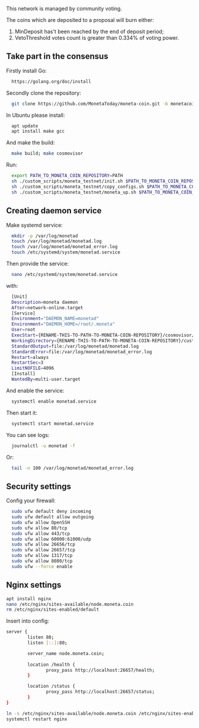 This network is managed by community voting.

The coins which are deposited to a proposal will burn either:
1) MinDeposit has't been reached by the end of deposit period;
2) VetoThreshold votes count is greater than 0.334% of voting power.


## Take part in the consensus

Firstly install Go:
```sh
  https://golang.org/doc/install
```

Secondly clone the repository:
```sh
  git clone https://github.com/MonetaToday/moneta-coin.git -b monetacoin-develop
```

In Ubuntu please install:
```sh
  apt update
  apt install make gcc
```

And make the build:
```sh
  make build; make cosmovisor
```

Run:
```sh
  export PATH_TO_MONETA_COIN_REPOSITORY=PATH
  sh ./custom_scripts/moneta_testnet/init.sh $PATH_TO_MONETA_COIN_REPOSITORY account_name node_name
  sh ./custom_scripts/moneta_testnet/copy_configs.sh $PATH_TO_MONETA_COIN_REPOSITORY
  sh ./custom_scripts/moneta_testnet/moneta_up.sh $PATH_TO_MONETA_COIN_REPOSITORY
```

## Creating daemon service

Make systemd service:
```sh
  mkdir -p /var/log/monetad
  touch /var/log/monetad/monetad.log
  touch /var/log/monetad/monetad_error.log
  touch /etc/systemd/system/monetad.service
```

Then provide the service:
```sh
  nano /etc/systemd/system/monetad.service
```

with:
```sh
  [Unit]
  Description=moneta daemon
  After=network-online.target
  [Service]
  Environment="DAEMON_NAME=monetad"
  Environment="DAEMON_HOME=/root/.moneta"
  User=root
  ExecStart={RENAME-THIS-TO-PATH-TO-MONETA-COIN-REPOSITORY}/cosmovisor/cosmovisor start
  WorkingDirectory={RENAME-THIS-TO-PATH-TO-MONETA-COIN-REPOSITORY}/custom_scripts/moneta_testnet
  StandardOutput=file:/var/log/monetad/monetad.log
  StandardError=file:/var/log/monetad/monetad_error.log
  Restart=always
  RestartSec=3
  LimitNOFILE=4096
  [Install]
  WantedBy=multi-user.target
```

And enable the service:
```sh
  systemctl enable monetad.service
```

Then start it:
```sh
  systemctl start monetad.service
```

You can see logs:
```sh
  journalctl -u monetad -f
```

Or:
```sh
  tail -n 100 /var/log/monetad/monetad_error.log
```

## Security settings

Config your firewall:
```sh
  sudo ufw default deny incoming
  sudo ufw default allow outgoing
  sudo ufw allow OpenSSH
  sudo ufw allow 80/tcp
  sudo ufw allow 443/tcp
  sudo ufw allow 60000:61000/udp
  sudo ufw allow 26656/tcp
  sudo ufw allow 26657/tcp
  sudo ufw allow 1317/tcp
  sudo ufw allow 8080/tcp
  sudo ufw --force enable
```

## Nginx settings

```sh
apt install nginx
nano /etc/nginx/sites-available/node.moneta.coin
rm /etc/nginx/sites-enabled/default
```

Insert into config:
```sh
server {
        listen 80;
        listen [::]:80;

        server_name node.moneta.coin;
        
        location /health {
               proxy_pass http://localhost:26657/health;
        }

        location /status {
               proxy_pass http://localhost:26657/status;
        }
}
```

```sh
ln -s /etc/nginx/sites-available/node.moneta.coin /etc/nginx/sites-enabled/
systemctl restart nginx
```